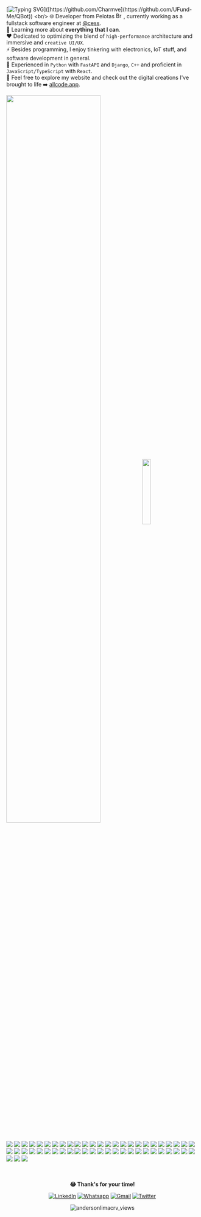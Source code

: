  [![Typing SVG](https://readme-typing-svg.herokuapp.com?font=Mouse+Memoirs&size=48&pause=500&color=30343f&vCenter=true&width=600&height=70&lines=Hello,+Anderson+Carvalho+here.;Welcome+to+my+github+profile.;Join+my+code!)]([https://github.com/Charmve](https://github.com/UFund-Me/QBot)) <br/>
 🌐 Developer from Pelotas <img src="https://upload.wikimedia.org/wikipedia/commons/thumb/0/05/Flag_of_Brazil.svg/2560px-Flag_of_Brazil.svg.png" width="20" height="15" alt="Brazil Flag">, currently working as a fullstack software engineer at  [@cess](https://www.cess.ind.br).<br/>
 📖 Learning more about **everything that I can**.<br/>
 ❤️ Dedicated to optimizing the blend of `high-performance` architecture and immersive and `creative UI/UX`.<br/>
 ⚡ Besides programming, I enjoy tinkering with electronics, IoT stuff, and software development in general.<br/>
 🐍 Experienced in `Python` with `FastAPI` and `Django`, `C++`  and proficient in `JavaScript/TypeScript` with `React`. <br/>
 🚀 Feel free to explore my website and check out the digital creations I've brought to life ➡️ [allcode.app](https://www.allcode.app).<br/>
 

<div id="status" align="left">
    <img style="width: 70%;" align="center" src="https://github-profile-summary-cards.vercel.app/api/cards/profile-details?username=andersonlimacrv&theme=nord_dark&hide_border=true&color=fff&count_private=true&radius=8">
<!--     <img style="padding: 1px; width: 31.5%;" align="center" src="https://github-profile-summary-cards.vercel.app/api/cards/productive-time?username=andersonlimacrv&theme=nord_dark&hide_border=true&count_private=true"> -->
    <img style="width: 21%;" align="center" src="https://github-readme-stats.vercel.app/api/top-langs/?username=andersonlimacrv&theme=nord&color=fff&hide_border=false&langs_count=8&title_color=FFF&hide=html,css&size_weight=1&count_weight=1">
   <!--  <img style="width: 88%;" align="center" src="https://github-readme-activity-graph.vercel.app/graph?username=andersonlimacrv&theme=nord&bg_color=30343f&color=ffffff&line=9abfce&point=9abfce&area=true&hide_border=false&radius=8&count_private=true"> -->
</div>


<br>
<div align=left>
<img src="https://img.shields.io/badge/LANGUAGES-417E87?=for-the-badge&logo=&logoColor=white">
<img src="https://img.shields.io/badge/python-141321?&logo=python&logoColor=ffdd54">
<img src="https://img.shields.io/badge/javascript-141321?&logo=javascript&logoColor=%23F7DF1E">
<img src="https://img.shields.io/badge/TypeScript-141321?&logo=typescript&logoColor=white">
<img src="https://img.shields.io/badge/c++-141321?&logo=c%2B%2B&logoColor=white">
<img src="https://img.shields.io/badge/Elixir-141321?&logo=Elixir&logoColor=4B275F">
<!-- <img src="https://img.shields.io/badge/Java-141321?&logo=openjdk&logoColor=324E61"> -->
<img src="https://img.shields.io/badge/FRONTEND-417E87?=for-the-badge&logo=&logoColor=white">
<img src="https://img.shields.io/badge/React-141321?&logo=react&logoColor=%2361DAFB">
<img src="https://img.shields.io/badge/Phoenix%20Framework-141321.svg?&logo=Phoenix-Framework&logoColor=FD4F00">
<img src="https://img.shields.io/badge/styledcomponents-141321?&logo=styled-components">
<img src="https://img.shields.io/badge/Tailwind_CSS-141321?&logo=tailwind-css">
<img src="https://img.shields.io/badge/Next.js-141321?&logo=next.js">
<img src="https://img.shields.io/badge/CSS-141321?&logo=css3&logoColor=214CE4">
<img src="https://img.shields.io/badge/HTML-141321?&logo=html5">
<img src="https://img.shields.io/badge/Framer-141321?&logo=Framer&logoColor=0055FF">
<img src="https://img.shields.io/badge/GreenSock-141321?&logo=GreenSock&logoColor=88CE02">
<img src="https://img.shields.io/badge/Three.js-141321?&logo=threedotjs">
<img src="https://img.shields.io/badge/jQuery-141321?&logo=jQuery&logoColor=0769AD">
<img src="https://img.shields.io/badge/bootstrap-141321?&logo=bootstrap&">
<img src="https://img.shields.io/badge/React_native-141321?&logo=react&logoColor=%2361DAFB">
<img src="https://img.shields.io/badge/ChartJs-141321?&logo=chart.js&logoColor=F5788D">
<img src="https://img.shields.io/badge/BACKEND-417E87?=for-the-badge&logo=&logoColor=white">
<img src="https://img.shields.io/badge/FastAPI-141321?&logo=FastAPI&logoColor=009688">
<img src="https://img.shields.io/badge/django-141321?&logo=django&logoColor=092E20">
<img src="https://img.shields.io/badge/Django-REST-141321?&logo=django&logoColor=8C4041&color=141321&labelColor=141321">
<img src="https://img.shields.io/badge/Django_ORM-141321?&logo=django&logoColor=white">
<img src="https://img.shields.io/badge/-Node.js-141321?logo=nodedotjs&">
<img src="https://img.shields.io/badge/NestJS-141321?&logo=NestJS&logoColor=E0234D">
<img src="https://img.shields.io/badge/Express.js-141321?&logo=Express">
<img src="https://img.shields.io/badge/Prisma-141321?&logo=Prisma&logoColor=3982CE">
<img src="https://img.shields.io/badge/-GraphQL-141321?&logo=graphql&logoColor=E10098">
<img src="https://img.shields.io/badge/Heroku-141321?&logo=heroku&logoColor=430098">
<img src="https://img.shields.io/badge/Amazon_AWS-141321?&logo=amazon-aws&logoColor=9A5C0A">
<img src="https://img.shields.io/badge/TOOLS-417E87?=for-the-badge&logo=&logoColor=white">
<img src="https://img.shields.io/badge/Notion-141321?&logo=notion&">
<img src="https://img.shields.io/badge/GIT-141321?&logo=git&logoColor=E44C30">
<img src="https://img.shields.io/badge/Codepen-141321?&logo=codepen&logoColor=white">
<img src="https://img.shields.io/badge/Visual%20Studio%20Code-141321?&logo=visual-studio-code&logoColor=0078d7">
<img src="https://img.shields.io/badge/Notepad++-141321?&logo=notepad%2B%2B&logoColor=90E59A">
<img src="https://img.shields.io/badge/Miro-141321?&logo=Miro&logoColor=388CE8">
<img src="https://img.shields.io/badge/DATABASE-417E87?=for-the-badge&logo=&logoColor=white">
<img src="https://img.shields.io/badge/mysql-141321?&logo=mysql&">
<img src="https://img.shields.io/badge/postgres-141321?&logo=postgresql&">
<img src="https://img.shields.io/badge/MongoDB-141321?&logo=mongodb&">
<img src="https://img.shields.io/badge/SQLite-141321?&logo=sqlite&logoColor=07405E">
<img src="https://img.shields.io/badge/IoT-417E87?=for-the-badge&logo=&logoColor=white">
<img src="https://img.shields.io/badge/-Arduino-141321?&logo=Arduino&logoColor=00979D">
<img src="https://img.shields.io/badge/MQTT-141321?&logo=MQTT&logoColor=660066">
<img src="https://img.shields.io/badge/Raspberry%20Pi-141321?&logo=Raspberry-Pi&logoColor=A22846">
<img src="https://img.shields.io/badge/UI/UX-417E87?=for-the-badge&logo=&logoColor=white">
<img src="https://img.shields.io/badge/Canva-141321?&logo=Canva&">
<img src="https://img.shields.io/badge/figma-141321?&logo=figma&">
<img src="https://img.shields.io/badge/spline-141321?&logo=spring&logoColor=9A3398">

</div>
<div align=center>
 <br>
<br>
<p style="font-size=16px"><b> 😂 Thank's for your time!</b></p>
 
[![LinkedIn][linkedin-shield]][linkedin-url] [![Whatsapp][whatsapp-shield]][whatsapp-url]  [![Gmail][gmail-shield]][gmail-url] [![Twitter][twitter-shield]][twitter-url]

<p align="center"> <img src="https://komarev.com/ghpvc/?username=andersonlimacrv&label=Profile%20views&color=141321&" alt="andersonlimacrv_views" /> </p>

<!-- VARIABLES MARKDOWN -->

<!-- MARKDOWN SOCIAL MEDIA-->
[linkedin-shield]: https://img.shields.io/badge/LinkedIn-%230077B5.svg?&logo=linkedin&logoColor=white&style=plastic
[linkedin-url]: https://linkedin.com/in/andersonlimacrv
[facebook-url]: https://facebook.com/andersonlimacrv
[facebook-shield]: https://img.shields.io/badge/Facebook-%231877F2.svg?&logo=Facebook&logoColor=white&style=plastic
[gmail-url]: mailto:andersonlimacrv@gmail.com
[gmail-shield]: https://img.shields.io/badge/Gmail-D14836?&logo=gmail&logoColor=white&style=plastic
[whatsapp-url]: https://wa.me/5553981004874
[whatsapp-shield]: https://img.shields.io/badge/WhatsApp-25D366?&logo=whatsapp&logoColor=white&style=plastic
[twitter-url]: https://twitter.com/andersoncrvl
[twitter-shield]: https://img.shields.io/badge/Twitter-1D9BF0.svg?&logo=Twitter&logoColor=white&style=plastic
